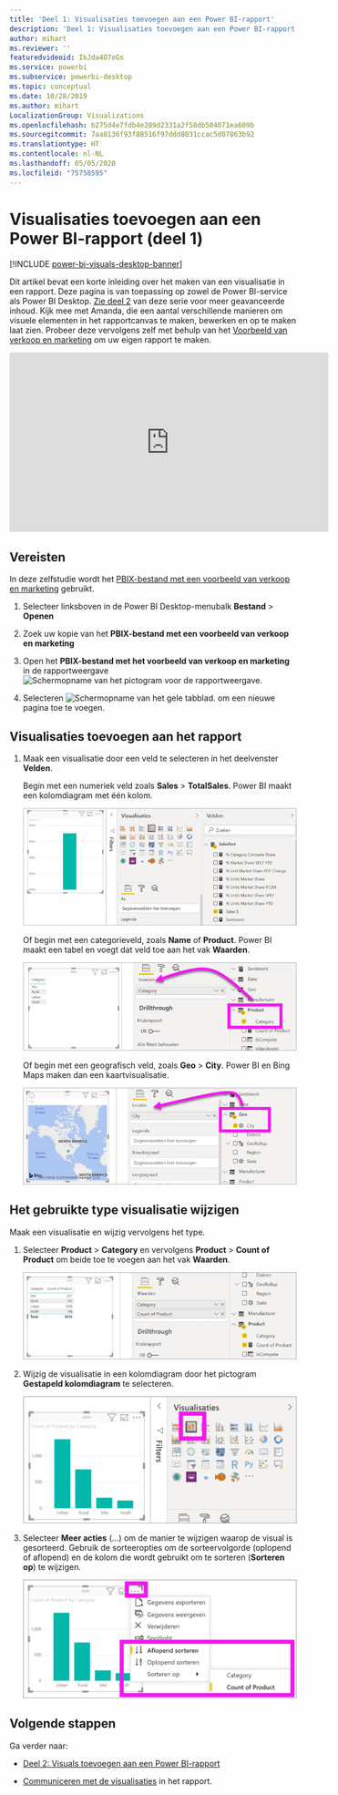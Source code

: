 ```yaml
---
title: 'Deel 1: Visualisaties toevoegen aan een Power BI-rapport'
description: 'Deel 1: Visualisaties toevoegen aan een Power BI-rapport'
author: mihart
ms.reviewer: ''
featuredvideoid: IkJda4O7oGs
ms.service: powerbi
ms.subservice: powerbi-desktop
ms.topic: conceptual
ms.date: 10/28/2019
ms.author: mihart
LocalizationGroup: Visualizations
ms.openlocfilehash: b275d4e7fdb4e289d2331a2f58db504071ea609b
ms.sourcegitcommit: 7aa0136f93f88516f97ddd8031ccac5d07863b92
ms.translationtype: HT
ms.contentlocale: nl-NL
ms.lasthandoff: 05/05/2020
ms.locfileid: "75758595"
---
```

# <a name="add-visuals-to-a-power-bi-report-part-1"></a>Visualisaties toevoegen aan een Power BI-rapport (deel 1)

[!INCLUDE [power-bi-visuals-desktop-banner](../includes/power-bi-visuals-desktop-banner.md)]

Dit artikel bevat een korte inleiding over het maken van een visualisatie in een rapport. Deze pagina is van toepassing op zowel de Power BI-service als Power BI Desktop. [Zie deel 2](power-bi-report-add-visualizations-ii.md) van deze serie voor meer geavanceerde inhoud. Kijk mee met Amanda, die een aantal verschillende manieren om visuele elementen in het rapportcanvas te maken, bewerken en op te maken laat zien. Probeer deze vervolgens zelf met behulp van het [Voorbeeld van verkoop en marketing](../sample-datasets.md) om uw eigen rapport te maken.

<iframe width="560" height="315" src="https://www.youtube.com/embed/IkJda4O7oGs" frameborder="0" allowfullscreen></iframe>

## <a name="prerequisites"></a>Vereisten

In deze zelfstudie wordt het [PBIX-bestand met een voorbeeld van verkoop en marketing](https://download.microsoft.com/download/9/7/6/9767913A-29DB-40CF-8944-9AC2BC940C53/Sales%20and%20Marketing%20Sample%20PBIX.pbix) gebruikt.

1. Selecteer linksboven in de Power BI Desktop-menubalk **Bestand** > **Openen**
   
2. Zoek uw kopie van het **PBIX-bestand met een voorbeeld van verkoop en marketing**

1. Open het **PBIX-bestand met het voorbeeld van verkoop en marketing** in de rapportweergave ![Schermopname van het pictogram voor de rapportweergave.](media/power-bi-visualization-kpi/power-bi-report-view.png)

1. Selecteren ![Schermopname van het gele tabblad.](media/power-bi-visualization-kpi/power-bi-yellow-tab.png) om een nieuwe pagina toe te voegen.

## <a name="add-visualizations-to-the-report"></a>Visualisaties toevoegen aan het rapport

1. Maak een visualisatie door een veld te selecteren in het deelvenster **Velden**.

    Begin met een numeriek veld zoals **Sales** > **TotalSales**. Power BI maakt een kolomdiagram met één kolom.

    ![Schermopname van een kolomdiagram met één kolom.](media/power-bi-report-add-visualizations-i/power-bi-column-chart.png)

    Of begin met een categorieveld, zoals **Name** of **Product**. Power BI maakt een tabel en voegt dat veld toe aan het vak **Waarden**.

    ![Schermafbeelding van een tabel met vier categorieën](media/power-bi-report-add-visualizations-i/power-bi-product.png)

    Of begin met een geografisch veld, zoals **Geo** > **City**. Power BI en Bing Maps maken dan een kaartvisualisatie.

    ![Schermopname van een kaartvisualisatie](media/power-bi-report-add-visualizations-i/power-bi-maps.png)

## <a name="change-the-type-of-visualization"></a>Het gebruikte type visualisatie wijzigen

 Maak een visualisatie en wijzig vervolgens het type. 
 
 1. Selecteer **Product** > **Category** en vervolgens **Product** > **Count of Product** om beide toe te voegen aan het vak **Waarden**.

    ![Schermopname van het deelvenster Velden met het vak Waarden omkaderd.](media/power-bi-report-add-visualizations-i/power-bi-create-visual.png)

1. Wijzig de visualisatie in een kolomdiagram door het pictogram **Gestapeld kolomdiagram** te selecteren.

   ![Schermopname van het deelvenster Visualisaties met het pictogram Gestapeld kolomdiagram omkaderd.](media/power-bi-report-add-visualizations-i/power-bi-convert.png)

1. Selecteer **Meer acties** (...) om de manier te wijzigen waarop de visual is gesorteerd.  Gebruik de sorteeropties om de sorteervolgorde (oplopend of aflopend) en de kolom die wordt gebruikt om te sorteren (**Sorteren op**) te wijzigen.

   ![Schermafbeelding van de vervolgkeuzelijst Meer acties.](media/power-bi-report-add-visualizations-i/power-bi-sort.png)
  
## <a name="next-steps"></a>Volgende stappen

 Ga verder naar:

* [Deel 2: Visuals toevoegen aan een Power BI-rapport](power-bi-report-add-visualizations-ii.md)

* [Communiceren met de visualisaties](../consumer/end-user-reading-view.md) in het rapport.

